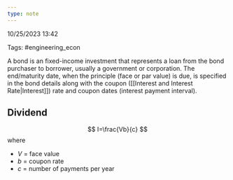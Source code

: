 ```yaml
---
type: note
---
```

10/25/2023 13:42

Tags: #engineering_econ 

A bond is an fixed-income investment that represents a loan from the bond purchaser to borrower, usually a government or corporation. The end/maturity date, when the principle (face or par value) is due, is specified in the bond details along with the coupon ([[Interest and Interest Rate|Interest]]) rate and coupon dates (interest payment interval).



## Dividend

$$
I=\frac{Vb}{c}
$$
where
- $V$ = face value
- $b$ = coupon rate
- $c$ = number of payments per year